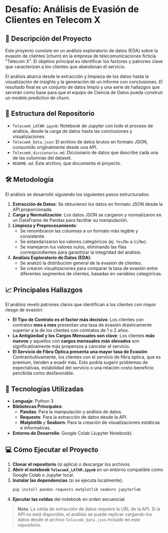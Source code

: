 # Desafío: Análisis de Evasión de Clientes en Telecom X

## 📄 Descripción del Proyecto

Este proyecto consiste en un análisis exploratorio de datos (EDA) sobre la evasión de clientes (*churn*) en la empresa de telecomunicaciones ficticia "Telecom X". El objetivo principal es identificar los factores y patrones clave que caracterizan a los clientes que abandonan el servicio.

El análisis abarca desde la extracción y limpieza de los datos hasta la visualización de insights y la generación de un informe con conclusiones. El resultado final es un conjunto de datos limpio y una serie de hallazgos que servirán como base para que el equipo de Ciencia de Datos pueda construir un modelo predictivo de churn.

## 📁 Estructura del Repositorio

* `TelecomX_LATAM.ipynb`: Notebook de Jupyter con todo el proceso de análisis, desde la carga de datos hasta las conclusiones y visualizaciones.
* `TelecomX_Data.json`: El archivo de datos brutos en formato JSON, consumido originalmente desde una API.
* `TelecomX_diccionario.md`: Diccionario de datos que describe cada una de las columnas del dataset.
* `README.md`: Este archivo, que documenta el proyecto.

## 🛠️ Metodología

El análisis se desarrolló siguiendo los siguientes pasos estructurados:

1.  **Extracción de Datos**: Se obtuvieron los datos en formato JSON desde la API proporcionada.
2.  **Carga y Normalización**: Los datos JSON se cargaron y normalizaron en un DataFrame de Pandas para facilitar su manipulación.
3.  **Limpieza y Preprocesamiento**:
    * Se renombraron las columnas a un formato más legible y consistente.
    * Se estandarizaron los valores categóricos (ej. `Yes`/`No` a `Sí`/`No`).
    * Se manejaron los valores nulos, eliminando las filas correspondientes para garantizar la integridad del análisis.
4.  **Análisis Exploratorio de Datos (EDA)**:
    * Se analizó la distribución general de la evasión de clientes.
    * Se crearon visualizaciones para comparar la tasa de evasión entre diferentes segmentos de clientes, basadas en variables categóricas.

## 📈 Principales Hallazgos

El análisis reveló patrones claros que identifican a los clientes con mayor riesgo de evasión:

* **El Tipo de Contrato es el factor más decisivo**: Los clientes con contratos **mes a mes** presentan una tasa de evasión drásticamente superior a la de los clientes con contratos de 1 o 2 años.
* **La Antigüedad y los Cargos Mensuales son clave**: Los clientes **más nuevos** y aquellos con **cargos mensuales más elevados** son significativamente más propensos a cancelar el servicio.
* **El Servicio de Fibra Óptica presenta una mayor tasa de Evasión**: Contraintuitivamente, los clientes con el servicio de fibra óptica, que es premium, tienden a evadir más. Esto podría sugerir problemas de expectativas, estabilidad del servicio o una relación costo-beneficio percibida como desfavorable.

## 🚀 Tecnologías Utilizadas

* **Lenguaje**: Python 3
* **Bibliotecas Principales**:
    * **Pandas**: Para la manipulación y análisis de datos.
    * **Requests**: Para la extracción de datos desde la API.
    * **Matplotlib** y **Seaborn**: Para la creación de visualizaciones estáticas e informativas.
* **Entorno de Desarrollo**: Google Colab (Jupyter Notebook).

## 💻 Cómo Ejecutar el Proyecto

1.  **Clonar el repositorio** (si aplica) o descargar los archivos.
2.  **Abrir el notebook `TelecomX_LATAM.ipynb`** en un entorno compatible como Google Colab o Jupyter local.
3.  **Instalar las dependencias** (si se ejecuta localmente):
    ```bash
    pip install pandas requests matplotlib seaborn jupyterlab
    ```
4.  **Ejecutar las celdas** del notebook en orden secuencial.

> **Nota**: La celda de extracción de datos requiere la URL de la API. Si la API no está disponible, el análisis se puede replicar cargando los datos desde el archivo `TelecomX_Data.json` incluido en este repositorio.
